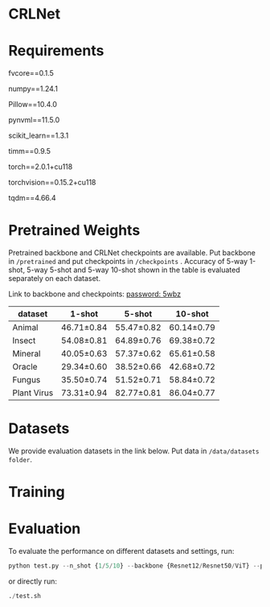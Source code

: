 # CRLNet

# Requirements
fvcore==0.1.5
 
numpy==1.24.1
 
Pillow==10.4.0
 
pynvml==11.5.0
 
scikit_learn==1.3.1
 
timm==0.9.5
 
torch==2.0.1+cu118
 
torchvision==0.15.2+cu118
 
tqdm==4.66.4
# Pretrained Weights
Pretrained backbone and CRLNet checkpoints are available. Put backbone in  `/pretrained` and put checkpoints in `/checkpoints` . Accuracy of 5-way 1-shot, 5-way 5-shot and 5-way 10-shot shown in the table is evaluated separately on each dataset. 

Link to backbone and checkpoints: [password: 5wbz ](https://pan.baidu.com/s/1Q3ICj3zaJIldKg6DQfh68g)

| dataset | 1-shot | 5-shot | 10-shot |
| ------- | ------ | ------ | ------- |
| Animal | 46.71±0.84| 55.47±0.82|60.14±0.79 |
| Insect |54.08±0.81 | 64.89±0.76 | 69.38±0.72 |
| Mineral| 40.05±0.63 |57.37±0.62 | 65.61±0.58 |
| Oracle | 29.34±0.60 | 38.52±0.66 | 42.68±0.72 |
| Fungus | 35.50±0.74 | 51.52±0.71 | 58.84±0.72 |
| Plant Virus| 73.31±0.94 | 82.77±0.81 | 86.04±0.77 |


# Datasets
We provide evaluation datasets in the link below. Put data in `/data/datasets folder`.



# Training

# Evaluation
To evaluate the performance on different datasets and settings, run:
~~~python
python test.py --n_shot {1/5/10} --backbone {Resnet12/Resnet50/ViT} --pretrained_path path_to_pretrained_model --load path_to_checkpoint --eval_dataset dataset_name  --eval_episodes 600 --gpu gpu_id
~~~
or directly run:
~~~python
./test.sh
~~~

